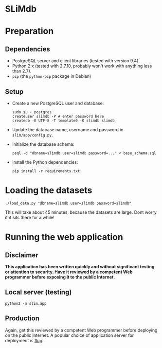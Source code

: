 # SLiMdb

# Preparation

## Dependencies

 - PostgreSQL server and client libraries (tested with version 9.4).
 - Python 2.x (tested with 2.7.10, probably won't work with anything less than 
   2.7).
 - `pip` (the `python-pip` package in Debian)

## Setup

 - Create a new PostgreSQL user and database:

   ```
   sudo su - postgres
   createuser slimdb -P # enter password here
   createdb -E UTF-8 -T template0 -O slimdb slimdb
   ```
 - Update the database name, username and password in `slim/app/config.py`.
 - Initialize the database schema:
   ```
   psql -d "dbname=slimdb user=slimdb password=..." < base_schema.sql
   ```
 - Install the Python dependencies:

   ```
   pip install -r requirements.txt
   ```

# Loading the datasets

```
./load_data.py "dbname=slimdb user=slimdb password=slimdb"
```

This will take about 45 minutes, because the datasets are large. Dont worry if it sits there for a while!

# Running the web application

## Disclaimer

**This application has been written quickly and without significant
testing or attention to security. Have it reviewed by a competent Web
programmer before exposing it to the public Internet.**

## Local server (testing)

```
python2 -m slim.app
```

## Production

Again, get this reviewed by a competent Web programmer before
deploying on the public Internet. A popular choice of application
server for deployment is [flup](https://pypi.python.org/pypi/flup).
